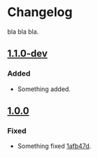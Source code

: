 # Changelog

bla bla bla.

## [1.1.0-dev]

### Added

- Something added.

## [1.0.0]

### Fixed

- Something fixed [1afb47d].
 
[1afb47d]: https://a.com/b/c/commit/1afb47d

[1.1.0-dev]: https://a.com/b/c/refs/main
[1.0.0]: https://a.com/b/c/refs/v1.0.0
